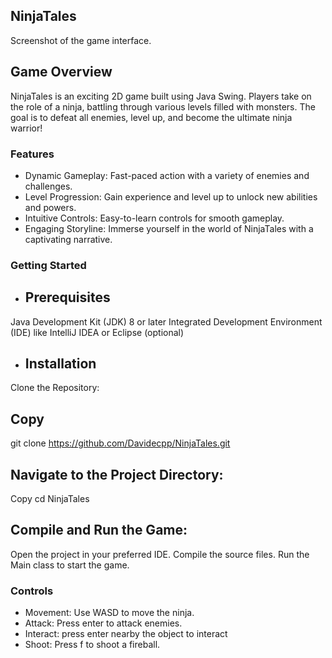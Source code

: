 ## NinjaTales

Screenshot of the game interface.

## Game Overview
NinjaTales is an exciting 2D game built using Java Swing. 
Players take on the role of a ninja, battling through various levels filled with monsters. The goal is to defeat all enemies, level up, and become the ultimate ninja warrior!

### Features
- Dynamic Gameplay: Fast-paced action with a variety of enemies and challenges.
- Level Progression: Gain experience and level up to unlock new abilities and powers.
- Intuitive Controls: Easy-to-learn controls for smooth gameplay.
- Engaging Storyline: Immerse yourself in the world of NinjaTales with a captivating narrative.

### Getting Started
- ## Prerequisites
Java Development Kit (JDK) 8 or later
Integrated Development Environment (IDE) like IntelliJ IDEA or Eclipse (optional)
- ## Installation
Clone the Repository:

## Copy
git clone https://github.com/Davidecpp/NinjaTales.git
## Navigate to the Project Directory:
Copy
cd NinjaTales
## Compile and Run the Game:
Open the project in your preferred IDE.
Compile the source files.
Run the Main class to start the game.
### Controls
- Movement: Use WASD to move the ninja.
- Attack: Press enter to attack enemies.
- Interact: press enter nearby the object to interact
- Shoot: Press f to shoot a fireball.
